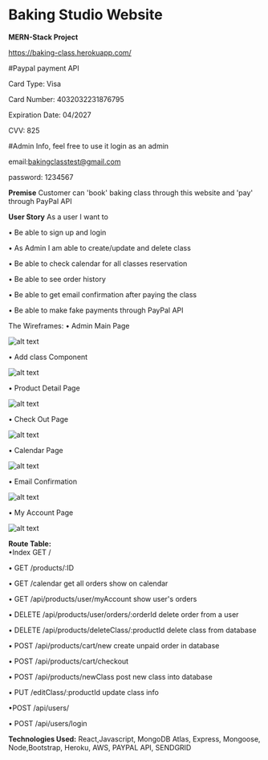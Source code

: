 # Baking Studio Website

**MERN-Stack Project**

https://baking-class.herokuapp.com/

#Paypal payment API

Card Type: Visa

Card Number: 4032032231876795

Expiration Date: 04/2027

CVV: 825

#Admin Info, feel free to use it login as an admin

email:bakingclasstest@gmail.com

password: 1234567

**Premise**
Customer can 'book' baking class through this website and 'pay' through PayPal API

**User Story**
As a user I want to

• Be able to sign up and login

• As Admin I am able to create/update and delete class

• Be able to check calendar for all classes reservation

• Be able to see order history

• Be able to get email confirmation after paying the class

• Be able to make fake payments through PayPal API

The Wireframes:
• Admin Main Page

![alt text](https://github.com/heysungj/Baking-Class/blob/main/public/photos/homepage.png)

• Add class Component

![alt text](https://github.com/heysungj/Baking-Class/blob/main/public/photos/addclass.png)

• Product Detail Page

![alt text](https://github.com/heysungj/Baking-Class/blob/main/public/photos/productDetail.png)

• Check Out Page

![alt text](https://github.com/heysungj/Baking-Class/blob/main/public/photos/checkout.png)

• Calendar Page

![alt text](https://github.com/heysungj/Baking-Class/blob/main/public/photos/calendar.png)

• Email Confirmation

![alt text](https://github.com/heysungj/Baking-Class/blob/main/public/photos/emailConfirmation.png)

• My Account Page

![alt text](https://github.com/heysungj/Baking-Class/blob/main/public/photos/myaccount.png)

**Route Table:**  
•Index GET /

• GET /products/:ID

• GET /calendar get all orders show on calendar

• GET /api/products/user/myAccount show user's orders

• DELETE /api/products/user/orders/:orderId delete order from a user

• DELETE /api/products/deleteClass/:productId delete class from database

• POST /api/products/cart/new create unpaid order in database

• POST /api/products/cart/checkout

• POST /api/products/newClass post new class into database

• PUT /editClass/:productId update class info

•POST /api/users/

• POST /api/users/login

**Technologies Used:**
React,Javascript, MongoDB Atlas, Express, Mongoose, Node,Bootstrap, Heroku, AWS, PAYPAL API, SENDGRID
